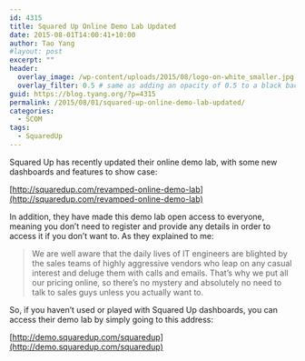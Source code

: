 ```yaml
---
id: 4315
title: Squared Up Online Demo Lab Updated
date: 2015-08-01T14:00:41+10:00
author: Tao Yang
#layout: post
excerpt: ""
header:
  overlay_image: /wp-content/uploads/2015/08/logo-on-white_smaller.jpg
  overlay_filter: 0.5 # same as adding an opacity of 0.5 to a black background
guid: https://blog.tyang.org/?p=4315
permalink: /2015/08/01/squared-up-online-demo-lab-updated/
categories:
  - SCOM
tags:
  - SquaredUp
---
```

Squared Up has recently updated their online demo lab, with some new dashboards and features to show case:

[http://squaredup.com/revamped-online-demo-lab](http://squaredup.com/revamped-online-demo-lab)

In addition, they have made this demo lab open access to everyone, meaning you don’t need to register and provide any details in order to access it if you don’t want to. As they explained to me:
>We are well aware that the daily lives of IT engineers are blighted by the sales teams of highly aggressive vendors who leap on any casual interest and deluge them with calls and emails. That’s why we put all our pricing online, so there’s no mystery and absolutely no need to talk to sales guys unless you actually want to.

So, if you haven’t used or played with Squared Up dashboards, you can access their demo lab by simply going to this address:

[http://demo.squaredup.com/squaredup](http://demo.squaredup.com/squaredup)